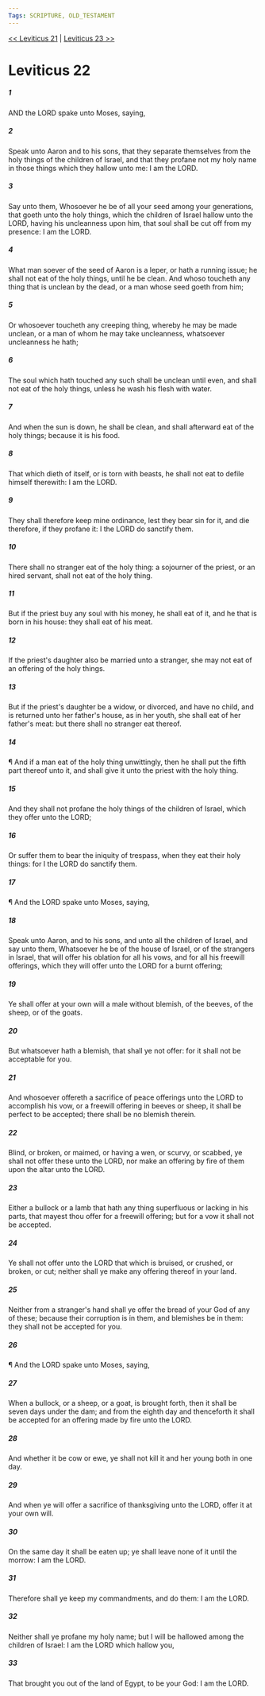 ```yaml
---
Tags: SCRIPTURE, OLD_TESTAMENT
---
```


[<< Leviticus 21](OLD_TESTAMENT/03_Leviticus/Leviticus_21.md) | [Leviticus 23 >>](OLD_TESTAMENT/03_Leviticus/Leviticus_23.md)

# Leviticus 22

##### 1

AND the LORD spake unto Moses, saying,

##### 2

Speak unto Aaron and to his sons, that they separate themselves from the holy things of the children of Israel, and that they profane not my holy name in those things which they hallow unto me: I am the LORD.

##### 3

Say unto them, Whosoever he be of all your seed among your generations, that goeth unto the holy things, which the children of Israel hallow unto the LORD, having his uncleanness upon him, that soul shall be cut off from my presence: I am the LORD.

##### 4

What man soever of the seed of Aaron is a leper, or hath a running issue; he shall not eat of the holy things, until he be clean. And whoso toucheth any thing that is unclean by the dead, or a man whose seed goeth from him;

##### 5

Or whosoever toucheth any creeping thing, whereby he may be made unclean, or a man of whom he may take uncleanness, whatsoever uncleanness he hath;

##### 6

The soul which hath touched any such shall be unclean until even, and shall not eat of the holy things, unless he wash his flesh with water.

##### 7

And when the sun is down, he shall be clean, and shall afterward eat of the holy things; because it is his food.

##### 8

That which dieth of itself, or is torn with beasts, he shall not eat to defile himself therewith: I am the LORD.

##### 9

They shall therefore keep mine ordinance, lest they bear sin for it, and die therefore, if they profane it: I the LORD do sanctify them.

##### 10

There shall no stranger eat of the holy thing: a sojourner of the priest, or an hired servant, shall not eat of the holy thing.

##### 11

But if the priest buy any soul with his money, he shall eat of it, and he that is born in his house: they shall eat of his meat.

##### 12

If the priest's daughter also be married unto a stranger, she may not eat of an offering of the holy things.

##### 13

But if the priest's daughter be a widow, or divorced, and have no child, and is returned unto her father's house, as in her youth, she shall eat of her father's meat: but there shall no stranger eat thereof.

##### 14

¶ And if a man eat of the holy thing unwittingly, then he shall put the fifth part thereof unto it, and shall give it unto the priest with the holy thing.

##### 15

And they shall not profane the holy things of the children of Israel, which they offer unto the LORD;

##### 16

Or suffer them to bear the iniquity of trespass, when they eat their holy things: for I the LORD do sanctify them.

##### 17

¶ And the LORD spake unto Moses, saying,

##### 18

Speak unto Aaron, and to his sons, and unto all the children of Israel, and say unto them, Whatsoever he be of the house of Israel, or of the strangers in Israel, that will offer his oblation for all his vows, and for all his freewill offerings, which they will offer unto the LORD for a burnt offering;

##### 19

Ye shall offer at your own will a male without blemish, of the beeves, of the sheep, or of the goats.

##### 20

But whatsoever hath a blemish, that shall ye not offer: for it shall not be acceptable for you.

##### 21

And whosoever offereth a sacrifice of peace offerings unto the LORD to accomplish his vow, or a freewill offering in beeves or sheep, it shall be perfect to be accepted; there shall be no blemish therein.

##### 22

Blind, or broken, or maimed, or having a wen, or scurvy, or scabbed, ye shall not offer these unto the LORD, nor make an offering by fire of them upon the altar unto the LORD.

##### 23

Either a bullock or a lamb that hath any thing superfluous or lacking in his parts, that mayest thou offer for a freewill offering; but for a vow it shall not be accepted.

##### 24

Ye shall not offer unto the LORD that which is bruised, or crushed, or broken, or cut; neither shall ye make any offering thereof in your land.

##### 25

Neither from a stranger's hand shall ye offer the bread of your God of any of these; because their corruption is in them, and blemishes be in them: they shall not be accepted for you.

##### 26

¶ And the LORD spake unto Moses, saying,

##### 27

When a bullock, or a sheep, or a goat, is brought forth, then it shall be seven days under the dam; and from the eighth day and thenceforth it shall be accepted for an offering made by fire unto the LORD.

##### 28

And whether it be cow or ewe, ye shall not kill it and her young both in one day.

##### 29

And when ye will offer a sacrifice of thanksgiving unto the LORD, offer it at your own will.

##### 30

On the same day it shall be eaten up; ye shall leave none of it until the morrow: I am the LORD.

##### 31

Therefore shall ye keep my commandments, and do them: I am the LORD.

##### 32

Neither shall ye profane my holy name; but I will be hallowed among the children of Israel: I am the LORD which hallow you,

##### 33

That brought you out of the land of Egypt, to be your God: I am the LORD.
